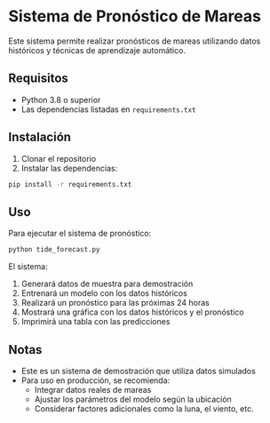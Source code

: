 # Sistema de Pronóstico de Mareas

Este sistema permite realizar pronósticos de mareas utilizando datos históricos y técnicas de aprendizaje automático.

## Requisitos

- Python 3.8 o superior
- Las dependencias listadas en `requirements.txt`

## Instalación

1. Clonar el repositorio
2. Instalar las dependencias:
```bash
pip install -r requirements.txt
```

## Uso

Para ejecutar el sistema de pronóstico:

```bash
python tide_forecast.py
```

El sistema:
1. Generará datos de muestra para demostración
2. Entrenará un modelo con los datos históricos
3. Realizará un pronóstico para las próximas 24 horas
4. Mostrará una gráfica con los datos históricos y el pronóstico
5. Imprimirá una tabla con las predicciones

## Notas

- Este es un sistema de demostración que utiliza datos simulados
- Para uso en producción, se recomienda:
  - Integrar datos reales de mareas
  - Ajustar los parámetros del modelo según la ubicación
  - Considerar factores adicionales como la luna, el viento, etc. 